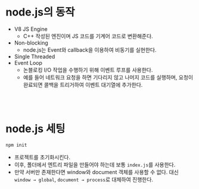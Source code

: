 # node.js의 동작

-   V8 JS Engine
    -   C++ 작성된 엔진이며 JS 코드를 기계어 코드로 변환해준다.
-   Non-blocking
    -   node.js는 Event와 callback을 이용하여 비동기를 실현한다.
-   Single Threaded
-   Event Loop
    -   논블로킹 I/O 작업을 수행하기 위해 이벤트 루프를 사용한다.
    -   예를 들어 네트워크 요청을 하면 기다리지 않고 나머지 코드를 실행하며, 요청이 완료되면 콜백을 트리거하여 이벤트 대기열에 추가한다.

<br><br>

# node.js 세팅

```cpp
npm init
```

-   프로젝트를 초기화시킨다.
-   이후, 폴더에서 엔트리 파일을 만들어야 하는데 보통 `index.js`를 사용한다.
-   만약 서버만 존재한다면 window와 document 객체를 사용할 수 없다. 대신 `window → global`, `document → process`로 대체하여 진행한다.

